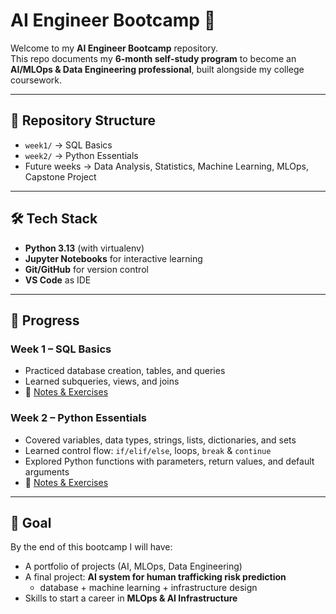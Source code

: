 # AI Engineer Bootcamp 🚀  

Welcome to my **AI Engineer Bootcamp** repository.  
This repo documents my **6-month self-study program** to become an **AI/MLOps & Data Engineering professional**, built alongside my college coursework.  

---

## 📂 Repository Structure  

- `week1/` → SQL Basics  
- `week2/` → Python Essentials  
- Future weeks → Data Analysis, Statistics, Machine Learning, MLOps, Capstone Project  

---

## 🛠️ Tech Stack  

- **Python 3.13** (with virtualenv)  
- **Jupyter Notebooks** for interactive learning  
- **Git/GitHub** for version control  
- **VS Code** as IDE  

---

## 📅 Progress  

### Week 1 – SQL Basics  
- Practiced database creation, tables, and queries  
- Learned subqueries, views, and joins  
- 📓 [Notes & Exercises](week1/README.md)  

### Week 2 – Python Essentials  
- Covered variables, data types, strings, lists, dictionaries, and sets  
- Learned control flow: `if/elif/else`, loops, `break` & `continue`  
- Explored Python functions with parameters, return values, and default arguments  
- 📓 [Notes & Exercises](week2/README.md)  

---

## 🚀 Goal  

By the end of this bootcamp I will have:  
- A portfolio of projects (AI, MLOps, Data Engineering)  
- A final project: **AI system for human trafficking risk prediction**  
  - database + machine learning + infrastructure design  
- Skills to start a career in **MLOps & AI Infrastructure**  

